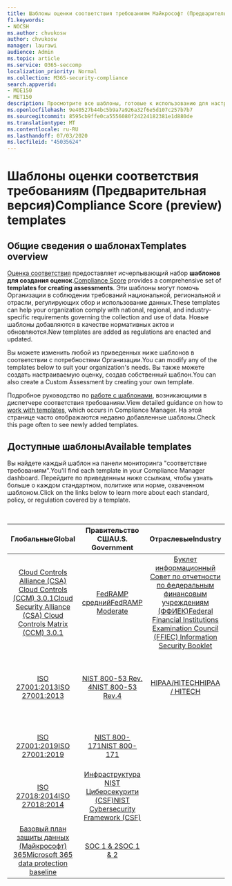 ```yaml
---
title: Шаблоны оценки соответствия требованиям Майкрософт (Предварительная версия)
f1.keywords:
- NOCSH
ms.author: chvukosw
author: chvukosw
manager: laurawi
audience: Admin
ms.topic: article
ms.service: O365-seccomp
localization_priority: Normal
ms.collection: M365-security-compliance
search.appverid:
- MOE150
- MET150
description: Просмотрите все шаблоны, готовые к использованию для настройки оценок в оценке соответствия требованиям Майкрософт (Предварительная версия).
ms.openlocfilehash: 9e40527b44bc5b9a7a926a32f6e5d107c257b7b7
ms.sourcegitcommit: 8595cb9ffe0ca5556080f24224182381e1d880de
ms.translationtype: MT
ms.contentlocale: ru-RU
ms.lasthandoff: 07/03/2020
ms.locfileid: "45035624"
---
```

# <a name="compliance-score-preview-templates"></a><span data-ttu-id="721bf-103">Шаблоны оценки соответствия требованиям (Предварительная версия)</span><span class="sxs-lookup"><span data-stu-id="721bf-103">Compliance Score (preview) templates</span></span>

## <a name="templates-overview"></a><span data-ttu-id="721bf-104">Общие сведения о шаблонах</span><span class="sxs-lookup"><span data-stu-id="721bf-104">Templates overview</span></span>

<span data-ttu-id="721bf-105">[Оценка соответствия](compliance-score.md) предоставляет исчерпывающий набор **шаблонов для создания оценок**.</span><span class="sxs-lookup"><span data-stu-id="721bf-105">[Compliance Score](compliance-score.md) provides a comprehensive set of **templates for creating assessments**.</span></span> <span data-ttu-id="721bf-106">Эти шаблоны могут помочь Организации в соблюдении требований национальной, региональной и отрасли, регулирующих сбор и использование данных.</span><span class="sxs-lookup"><span data-stu-id="721bf-106">These templates can help your organization comply with national, regional, and industry-specific requirements governing the collection and use of data.</span></span> <span data-ttu-id="721bf-107">Новые шаблоны добавляются в качестве нормативных актов и обновляются.</span><span class="sxs-lookup"><span data-stu-id="721bf-107">New templates are added as regulations are enacted and updated.</span></span>

<span data-ttu-id="721bf-108">Вы можете изменить любой из приведенных ниже шаблонов в соответствии с потребностями Организации.</span><span class="sxs-lookup"><span data-stu-id="721bf-108">You can modify any of the templates below to suit your organization's needs.</span></span> <span data-ttu-id="721bf-109">Вы также можете создать настраиваемую оценку, создав собственный шаблон.</span><span class="sxs-lookup"><span data-stu-id="721bf-109">You can also create a Custom Assessment by creating your own template.</span></span> 

<span data-ttu-id="721bf-110">Подробное руководство по [работе с шаблонами](working-with-compliance-manager.md#templates), возникающими в диспетчере соответствия требованиям.</span><span class="sxs-lookup"><span data-stu-id="721bf-110">View detailed guidance on how to [work with templates](working-with-compliance-manager.md#templates), which occurs in Compliance Manager.</span></span> <span data-ttu-id="721bf-111">На этой странице часто отображаются недавно добавленные шаблоны.</span><span class="sxs-lookup"><span data-stu-id="721bf-111">Check this page often to see newly added templates.</span></span>

## <a name="available-templates"></a><span data-ttu-id="721bf-112">Доступные шаблоны</span><span class="sxs-lookup"><span data-stu-id="721bf-112">Available templates</span></span>

<span data-ttu-id="721bf-113">Вы найдете каждый шаблон на панели мониторинга "соответствие требованиям".</span><span class="sxs-lookup"><span data-stu-id="721bf-113">You'll find each template in your Compliance Manager dashboard.</span></span> <span data-ttu-id="721bf-114">Перейдите по приведенным ниже ссылкам, чтобы узнать больше о каждом стандартном, политике или норме, охваченном шаблоном.</span><span class="sxs-lookup"><span data-stu-id="721bf-114">Click on the links below to learn more about each standard, policy, or regulation covered by a template.</span></span>

<br>

| <span data-ttu-id="721bf-115">Глобальные</span><span class="sxs-lookup"><span data-stu-id="721bf-115">Global</span></span> |<span data-ttu-id="721bf-116">Правительство США</span><span class="sxs-lookup"><span data-stu-id="721bf-116">U.S. Government</span></span>| <span data-ttu-id="721bf-117">Отраслевые</span><span class="sxs-lookup"><span data-stu-id="721bf-117">Industry</span></span>|<span data-ttu-id="721bf-118">Региональные</span><span class="sxs-lookup"><span data-stu-id="721bf-118">Regional</span></span>|
| :---: |:---:|:---:|:---:|
|[<span data-ttu-id="721bf-119">Cloud Controls Alliance (CSA) Cloud Controls (CCM) 3.0.1</span><span class="sxs-lookup"><span data-stu-id="721bf-119">Cloud Security Alliance (CSA) Cloud Controls Matrix (CCM) 3.0.1</span></span>](offering-csa-star-attestation.md) | [<span data-ttu-id="721bf-120">FedRAMP средний</span><span class="sxs-lookup"><span data-stu-id="721bf-120">FedRAMP Moderate</span></span>](offering-fedramp.md)| [<span data-ttu-id="721bf-121">Буклет информационный Совет по отчетности по федеральным финансовым учреждениям (ФФИЕК)</span><span class="sxs-lookup"><span data-stu-id="721bf-121">Federal Financial Institutions Examination Council (FFIEC) Information Security Booklet</span></span>](offering-ffiec-us.md) |[<span data-ttu-id="721bf-122">Общий закон по защите данных в Бразилии (ЛГПД)</span><span class="sxs-lookup"><span data-stu-id="721bf-122">Brazil General Data Protection Law (LGPD)</span></span>](https://go.microsoft.com/fwlink/?linkid=2115387) |
|[<span data-ttu-id="721bf-123">ISO 27001:2013</span><span class="sxs-lookup"><span data-stu-id="721bf-123">ISO 27001:2013</span></span>](https://go.microsoft.com/fwlink/?linkid=2109073) | [<span data-ttu-id="721bf-124">NIST 800-53 Rev. 4</span><span class="sxs-lookup"><span data-stu-id="721bf-124">NIST 800-53 Rev.4</span></span>](https://go.microsoft.com/fwlink/?linkid=2109075) | [<span data-ttu-id="721bf-125">HIPAA/HITECH</span><span class="sxs-lookup"><span data-stu-id="721bf-125">HIPAA / HITECH</span></span>](offering-hipaa-hitech.md) | <span data-ttu-id="721bf-126">[Закон о конфиденциальности для потребителей в Калифорнии (ККПА)](offering-ccpa.md) (Предварительная версия)</span><span class="sxs-lookup"><span data-stu-id="721bf-126">[California Consumer Privacy Act (CCPA)](offering-ccpa.md) (preview)</span></span>
|[<span data-ttu-id="721bf-127">ISO 27001:2019</span><span class="sxs-lookup"><span data-stu-id="721bf-127">ISO 27001:2019</span></span>](offering-iso-27701.md)  | [<span data-ttu-id="721bf-128">NIST 800-171</span><span class="sxs-lookup"><span data-stu-id="721bf-128">NIST 800-171</span></span>](offering-nist-sp-800-171.md)|  | [<span data-ttu-id="721bf-129">Разрешение безопасности данных Дубаи (ДГИСР)</span><span class="sxs-lookup"><span data-stu-id="721bf-129">Dubai Information Security Resolution (DGISR)</span></span>](https://go.microsoft.com/fwlink/?linkid=2131193) |
| [<span data-ttu-id="721bf-130">ISO 27018:2014</span><span class="sxs-lookup"><span data-stu-id="721bf-130">ISO 27018:2014</span></span>](offering-iso-27018.md) | [<span data-ttu-id="721bf-131">Инфраструктура NIST Циберсекурити (CSF)</span><span class="sxs-lookup"><span data-stu-id="721bf-131">NIST Cybersecurity Framework (CSF)</span></span>](offering-nist-csf.md) |  |[<span data-ttu-id="721bf-132">GDPR Европейского союза</span><span class="sxs-lookup"><span data-stu-id="721bf-132">European Union GDPR</span></span>](gdpr.md) |
| [<span data-ttu-id="721bf-133">Базовый план защиты данных (Майкрософт) 365</span><span class="sxs-lookup"><span data-stu-id="721bf-133">Microsoft 365 data protection baseline</span></span>](compliance-score-methodology.md#initial-score-based-on-microsoft-365-data-protection-baseline) | [<span data-ttu-id="721bf-134">SOC 1 & 2</span><span class="sxs-lookup"><span data-stu-id="721bf-134">SOC 1 & 2</span></span>](offering-soc.md) |  | <span data-ttu-id="721bf-135">[Ирап/Австралийский правительством ISM](offering-ccsl-irap-australia.md) (Предварительная версия)</span><span class="sxs-lookup"><span data-stu-id="721bf-135">[IRAP / Australian Government ISM](offering-ccsl-irap-australia.md) (preview)</span></span> |